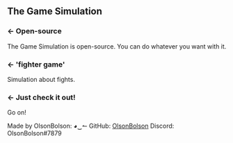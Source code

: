 The Game Simulation
-------------------

### ← Open-source
The Game Simulation is open-source. You can do whatever you want with it.

### ← 'fighter game'
Simulation about fights.

### ← Just check it out!
Go on!

Made by OlsonBolson: ◕‿↼
        GitHub: [OlsonBolson](https://github.com/OlsonBolson-net)
       Discord: OlsonBolson#7879
       
